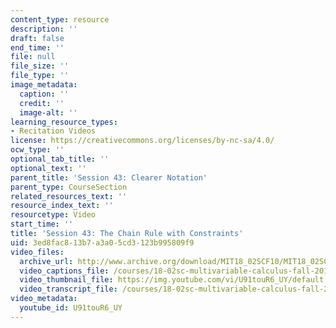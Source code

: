 ```yaml
---
content_type: resource
description: ''
draft: false
end_time: ''
file: null
file_size: ''
file_type: ''
image_metadata:
  caption: ''
  credit: ''
  image-alt: ''
learning_resource_types:
- Recitation Videos
license: https://creativecommons.org/licenses/by-nc-sa/4.0/
ocw_type: ''
optional_tab_title: ''
optional_text: ''
parent_title: 'Session 43: Clearer Notation'
parent_type: CourseSection
related_resources_text: ''
resource_index_text: ''
resourcetype: Video
start_time: ''
title: 'Session 43: The Chain Rule with Constraints'
uid: 3ed8fac8-13b7-a3a0-5cd3-123b995809f9
video_files:
  archive_url: http://www.archive.org/download/MIT18_02SCF10/MIT18_02SCF10Rec_30_300k.mp4
  video_captions_file: /courses/18-02sc-multivariable-calculus-fall-2010/ecb594f5714a56bbaea523ed97afdfbf_U91touR6_UY.vtt
  video_thumbnail_file: https://img.youtube.com/vi/U91touR6_UY/default.jpg
  video_transcript_file: /courses/18-02sc-multivariable-calculus-fall-2010/88eecdb6036690d45e1a945d0dea6760_U91touR6_UY.pdf
video_metadata:
  youtube_id: U91touR6_UY
---
```

